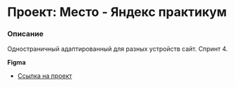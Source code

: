 # Проект: Место - Яндекс практикум

### Описание
Одностраничный адаптированный для разных устройств сайт. Спринт 4.

**Figma**

* [Ссылка на проект](https://aglyvin.github.io/mesto/)
